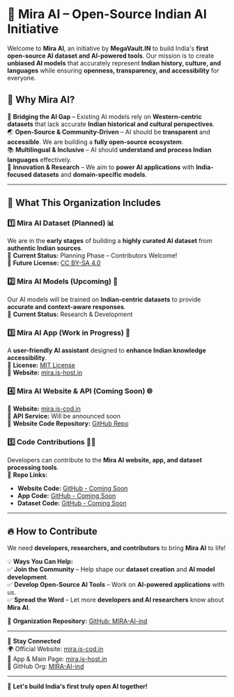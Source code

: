 # 🧠 Mira AI – Open-Source Indian AI Initiative  

Welcome to **Mira AI**, an initiative by **MegaVault.IN** to build India's **first open-source AI dataset and AI-powered tools**. Our mission is to create **unbiased AI models** that accurately represent **Indian history, culture, and languages** while ensuring **openness, transparency, and accessibility** for everyone.  

## 🌟 Why Mira AI?  
🚀 **Bridging the AI Gap** – Existing AI models rely on **Western-centric datasets** that lack accurate **Indian historical and cultural perspectives**.  
🌏 **Open-Source & Community-Driven** – AI should be **transparent** and **accessible**. We are building a **fully open-source ecosystem**.  
📚 **Multilingual & Inclusive** – AI should **understand and process Indian languages** effectively.  
🔬 **Innovation & Research** – We aim to **power AI applications** with **India-focused datasets** and **domain-specific models**.  

---

## 📂 What This Organization Includes  

### 1️⃣ **Mira AI Dataset (Planned)** 📊  
We are in the **early stages** of building a **highly curated AI dataset** from **authentic Indian sources**.  
🔹 **Current Status:** Planning Phase – Contributors Welcome!  
🔹 **Future License:** [CC BY-SA 4.0](https://creativecommons.org/licenses/by-sa/4.0/)  

### 2️⃣ **Mira AI Models (Upcoming)** 🤖  
Our AI models will be trained on **Indian-centric datasets** to provide **accurate and context-aware responses**.  
🔹 **Current Status:** Research & Development  

### 3️⃣ **Mira AI App (Work in Progress)** 📱  
A **user-friendly AI assistant** designed to **enhance Indian knowledge accessibility**.  
🔹 **License:** [MIT License](https://opensource.org/licenses/MIT)  
🔹 **Website:** [mira.is-host.in](https://mira.is-host.in)  

### 4️⃣ **Mira AI Website & API (Coming Soon)** 🌐  
🔹 **Website:** [mira.is-cod.in](https://mira.is-cod.in)  
🔹 **API Service:** Will be announced soon  
🔹 **Website Code Repository:** [GitHub Repo](https://github.com/MIRA-AI-ind/MIRA-AI)

### 5️⃣ **Code Contributions** 👨‍💻  
Developers can contribute to the **Mira AI website, app, and dataset processing tools**.  
🔹 **Repo Links:**  
   - **Website Code:** [GitHub - Coming Soon](#)  
   - **App Code:** [GitHub - Coming Soon](#)  
   - **Dataset Code:** [GitHub - Coming Soon](#)  

---

## 🔥 How to Contribute  

We need **developers, researchers, and contributors** to bring **Mira AI** to life!  

💡 **Ways You Can Help:**  
✅ **Join the Community** – Help shape our **dataset creation** and **AI model development**.  
✅ **Develop Open-Source AI Tools** – Work on **AI-powered applications** with us.  
✅ **Spread the Word** – Let more **developers and AI researchers** know about **Mira AI**.  

📢 **Organization Repository:** [GitHub: MIRA-AI-ind](https://github.com/MIRA-AI-ind)  

---

🔗 **Stay Connected**  
🌍 Official Website: [mira.is-cod.in](https://mira.is-cod.in)  
📲 App & Main Page: [mira.is-host.in](https://mira.is-host.in)  
📂 GitHub Org: [MIRA-AI-ind](https://github.com/MIRA-AI-ind)  

---
🚀 **Let's build India's first truly open AI together!**
